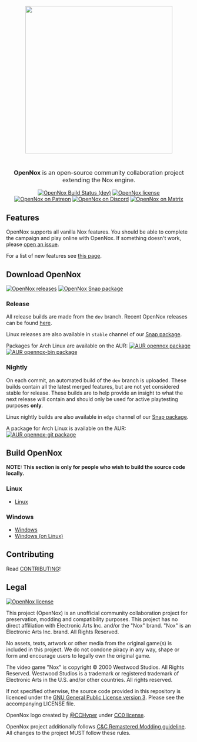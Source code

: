 <p align="center" style="font-size:32pt;font-style:bold">
    <img src="docs/images/logo.png" width=400>
</p>
<p align="center" style="font-size:12pt;font-style:bold">
    <b>OpenNox</b> is an open-source community collaboration project extending the Nox engine. 
</p>
<p align="center">
    <a href="https://github.com/opennox/opennox/actions"><img alt="OpenNox Build Status (dev)" src="https://github.com/opennox/opennox/actions/workflows/build-and-release.yml/badge.svg"></a>
    <a href="https://www.gnu.org/licenses/gpl-3.0.en.html"><img alt="OpenNox license" src="https://img.shields.io/github/license/opennox/opennox?style=flat"></a>
    <br>
    <a href="https://www.patreon.com/opennox"><img alt="OpenNox on Patreon" src="https://img.shields.io/badge/patreon-Support%20us-blue?logo=patreon&logoColor=white&style=flat"></a>
    <a href="https://discord.gg/HgDUeXhAyW"><img alt="OpenNox on Discord" src="https://img.shields.io/badge/discord-OpenNox-blue?logo=discord&logoColor=white&style=flat"></a>
    <a href="https://matrix.to/#/#opennox:nwca.xyz"><img alt="OpenNox on Matrix" src="https://img.shields.io/badge/matrix-%23opennox-blue?logo=matrix&logoColor=white&style=flat"></a>
</p>

## Features

OpenNox supports all vanilla Nox features. You should be able to complete the campaign and play online with OpenNox.
If something doesn't work, please [open an issue](https://github.com/opennox/opennox/issues/new/choose).

For a list of new features see [this page](https://opennox.github.io/opennox-docs/opennox/features/index.html).

## Download OpenNox

<a href="https://github.com/opennox/opennox/releases"><img alt="OpenNox releases" src="https://img.shields.io/github/downloads/opennox/opennox/total?style=flat&label=releases"></a>
<a href="https://snapcraft.io/opennox"><img alt="OpenNox Snap package" src="https://img.shields.io/badge/snap-Install-green?logo=snapcraft&logoColor=white&style=flat"></a>

### Release
All release builds are made from the `dev` branch. Recent OpenNox releases can be found [here](<https://github.com/opennox/opennox/releases>).

Linux releases are also available in `stable` channel of our [Snap package](https://snapcraft.io/opennox).

Packages for Arch Linux are available on the AUR: <a href="https://aur.archlinux.org/packages/opennox"><img alt="AUR opennox package" src="https://img.shields.io/aur/version/opennox?style=flat&label=opennox&logo=archlinux"></a> <a href="https://aur.archlinux.org/packages/opennox-bin"><img alt="AUR opennox-bin package" src="https://img.shields.io/aur/version/opennox-bin?style=flat&label=opennox-bin&logo=archlinux"></a>

### Nightly
On each commit, an automated build of the `dev` branch is uploaded.
These builds contain all the latest merged features, but are not yet considered stable for release.
These builds are to help provide an insight to what the next release will contain and should only be used for active playtesting purposes **only**.

Linux nightly builds are also available in `edge` channel of our [Snap package](https://snapcraft.io/opennox).

A package for Arch Linux is available on the AUR: <a href="https://aur.archlinux.org/packages/opennox-git"><img alt="AUR opennox-git package" src="https://img.shields.io/aur/version/opennox-git?style=flat&label=opennox-git&logo=archlinux"></a>

## Build OpenNox
**NOTE: This section is only for people who wish to build the source code locally.**

### Linux
- [Linux](./docs/build-linux.md)
  
### Windows
- [Windows](./docs/build-windows.md)
- [Windows (on Linux)](./docs/build-windows-on-linux.md)

## Contributing
Read [CONTRIBUTING](CONTRIBUTING.md)!

## Legal

<a href="https://www.gnu.org/licenses/gpl-3.0.en.html"><img alt="OpenNox license" src="https://img.shields.io/github/license/opennox/opennox?style=flat"></a>

This project (OpenNox) is an unofficial community collaboration project for preservation, modding and compatibility purposes.
This project has no direct affiliation with Electronic Arts Inc. and/or the "Nox" brand. "Nox" is an Electronic Arts Inc. brand. All Rights Reserved.

No assets, texts, artwork or other media from the original game(s) is included in this project.
We do not condone piracy in any way, shape or form and encourage users to legally own the original game.

The video game "Nox" is copyright © 2000 Westwood Studios. All Rights Reserved.
Westwood Studios is a trademark or registered trademark of Electronic Arts in the U.S. and/or other countries. All rights reserved.

If not specified otherwise, the source code provided in this repository is licenced under the [GNU General Public License version 3](<https://www.gnu.org/licenses/gpl-3.0.html>). Please see the accompanying LICENSE file.

OpenNox logo created by [@CCHyper](https://github.com/CCHyper) under [CC0 license](https://creativecommons.org/share-your-work/public-domain/cc0/).

OpenNox project additionally follows [C&C Remastered Modding guideline](https://www.ea.com/games/command-and-conquer/command-and-conquer-remastered/modding-faq). All changes to the project MUST follow these rules.
